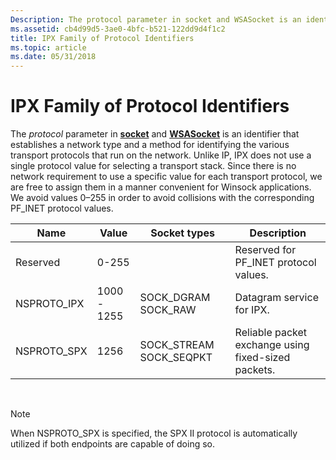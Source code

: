 ```yaml
---
Description: The protocol parameter in socket and WSASocket is an identifier that establishes a network type and a method for identifying the various transport protocols that run on the network.
ms.assetid: cb4d99d5-3ae0-4bfc-b521-122dd9d4f1c2
title: IPX Family of Protocol Identifiers
ms.topic: article
ms.date: 05/31/2018
---
```


# IPX Family of Protocol Identifiers

The *protocol* parameter in [**socket**](/windows/desktop/api/Winsock2/nf-winsock2-socket) and [**WSASocket**](/windows/desktop/api/Winsock2/nf-winsock2-wsasocketa) is an identifier that establishes a network type and a method for identifying the various transport protocols that run on the network. Unlike IP, IPX does not use a single protocol value for selecting a transport stack. Since there is no network requirement to use a specific value for each transport protocol, we are free to assign them in a manner convenient for Winsock applications. We avoid values 0–255 in order to avoid collisions with the corresponding PF\_INET protocol values.



| Name         | Value       | Socket types              | Description                                         |
|--------------|-------------|---------------------------|-----------------------------------------------------|
| Reserved     | 0-255       |                           | Reserved for PF\_INET protocol values.              |
| NSPROTO\_IPX | 1000 - 1255 | SOCK\_DGRAM SOCK\_RAW     | Datagram service for IPX.                           |
| NSPROTO\_SPX | 1256        | SOCK\_STREAM SOCK\_SEQPKT | Reliable packet exchange using fixed-sized packets. |



 

> [!Note]  
> When NSPROTO\_SPX is specified, the SPX II protocol is automatically utilized if both endpoints are capable of doing so.

 

 

 



